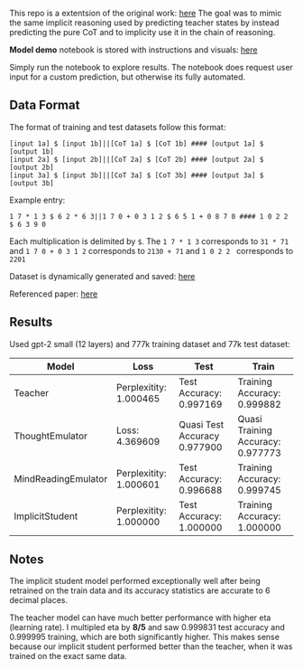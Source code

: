 This repo is a extentsion of the original work: [here](https://github.com/EnronMusk/multi_implicit_cot)
The goal was to mimic the same implicit reasoning used by predicting teacher states by instead predicting the pure CoT and to implicity use it in the chain of reasoning.

**Model demo** notebook is stored with instructions and visuals: [here](https://github.com/EnronMusk/multi_implicit_cot_noteacher/blob/main/demo/model_demo.ipynb)

Simply run the notebook to explore results. The notebook does request user input for a custom prediction, but otherwise its fully automated.

## **Data Format**
The format of training and test datasets follow this format:
``` 
[input 1a] $ [input 1b]||[CoT 1a] $ [CoT 1b] #### [output 1a] $ [output 1b]
[input 2a] $ [input 2b]||[CoT 2a] $ [CoT 2b] #### [output 2a] $ [output 2b]
[input 3a] $ [input 3b]||[CoT 3a] $ [CoT 3b] #### [output 3a] $ [output 3b]
```
Example entry:
``` 
1 7 * 1 3 $ 6 2 * 6 3||1 7 0 + 0 3 1 2 $ 6 5 1 + 0 8 7 0 #### 1 0 2 2 $ 6 3 9 0
```
Each multiplication is delimited by `$`. The `1 7 * 1 3` corresponds to `31 * 71` and `1 7 0 + 0 3 1 2` corresponds to `2130 + 71` and `1 0 2 2 ` corresponds to `2201`

Dataset is dynamically generated and saved: [here](https://github.com/EnronMusk/multi_implicit_cot_noteacher/tree/main/data)

Referenced paper: [here](https://arxiv.org/pdf/2311.01460.pdf)

## **Results** 

Used gpt-2 small (12 layers) and 777k training dataset and 77k test dataset:

|**Model** |**Loss** | **Test** | **Train**|
|----------|----------|----------|----------|
|Teacher|Perplexitity: 1.000465| Test Accuracy: 0.997169| Training Accuracy: 0.999882|
|ThoughtEmulator|Loss: 4.369609| Quasi Test Accuracy 0.977900| Quasi Training Accuracy: 0.977773|
|MindReadingEmulator|Perplexitity: 1.000601| Test Accuracy: 0.996688| Training Accuracy: 0.999745|
|ImplicitStudent|Perplexitity: 1.000000| Test Accuracy: 1.000000| Training Accuracy: 1.000000|

## **Notes** 

The implicit student model performed exceptionally well after being retrained on the train data and its accuracy statistics are accurate to 6 decimal places.

The teacher model can have much better performance with higher eta (learning rate). I multipled eta by **8/5** and saw 0.999831 test accuracy and 0.999995 training, which are both significantly higher. This makes sense because our implicit student performed better than the teacher, when it was trained on the exact same data.
